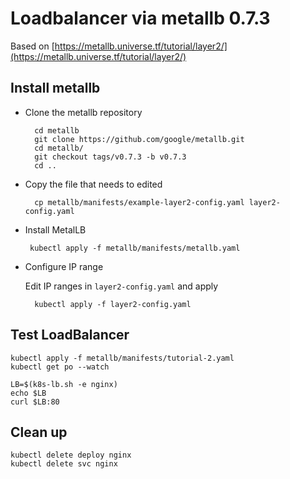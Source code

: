 # Loadbalancer via metallb 0.7.3

Based on [https://metallb.universe.tf/tutorial/layer2/](https://metallb.universe.tf/tutorial/layer2/)

## Install metallb

- Clone the metallb repository

        cd metallb
        git clone https://github.com/google/metallb.git
        cd metallb/
        git checkout tags/v0.7.3 -b v0.7.3
        cd ..

- Copy the file that needs to edited

        cp metallb/manifests/example-layer2-config.yaml layer2-config.yaml

- Install MetalLB

       kubectl apply -f metallb/manifests/metallb.yaml

- Configure IP range

    Edit IP ranges in `layer2-config.yaml` and apply

        kubectl apply -f layer2-config.yaml

## Test LoadBalancer

    kubectl apply -f metallb/manifests/tutorial-2.yaml
    kubectl get po --watch

    LB=$(k8s-lb.sh -e nginx)
    echo $LB
    curl $LB:80

## Clean up

    kubectl delete deploy nginx
    kubectl delete svc nginx
